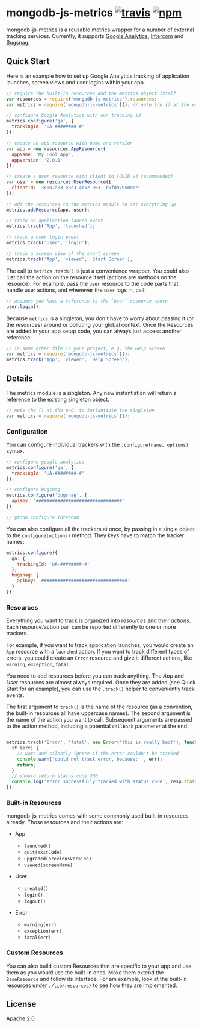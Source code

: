 # mongodb-js-metrics [![travis][travis_img]][travis_url] [![npm][npm_img]][npm_url]

mongodb-js-metrics is a reusable metrics wrapper for a number of external
tracking services. Currently, it supports [Google Analytics][ga], [Intercom][intercom]
and [Bugsnag][bugsnag].

## Quick Start

Here is an example how to set up Google Analytics tracking of application
launches, screen views and user logins within your app.

```js
// require the built-in resources and the metrics object itself
var resources = require('mongodb-js-metrics').resources;
var metrics = require('mongodb-js-metrics')(); // note the () at the end

// configure Google Analytics with our tracking id
metrics.configure('ga', {
  trackingId: 'UA-########-#'
});

// create an app resource with name and version
var app = new resources.AppResource({
  appName: 'My Cool App',
  appVersion: '2.0.1'
});

// create a user resource with client id (UUID v4 recommended)
var user = new resources.UserResource({
  clientId: '3c007a83-e8c3-4b52-9631-b5fd97950dce'
});

// add the resources to the metrics module to set everything up
metrics.addResource(app, user);

// track an application launch event
metrics.track('App', 'launched');

// track a user login event
metrics.track('User', 'login');

// track a screen view of the start screen
metrics.track('App', 'viewed', 'Start Screen');
```

The call to `metrics.track()` is just a convenience wrapper. You could also
just call the action on the resource itself (actions are methods on the
resource). For example, pass the `user` resource to the code parts that
handle user actions, and whenever the user logs in, call:

```js
// assumes you have a reference to the `user` resource above
user.login();
```

Because `metrics` is a singleton, you don't have to worry about passing it
(or the resources) around or polluting your global context. Once the Resources
are added in your app setup code, you can always just access another reference:

```js
// in some other file in your project, e.g. the Help Screen
var metrics = require('mongodb-js-metrics')();
metrics.track('App', 'viewed', 'Help Screen');
```

## Details

The metrics module is a singleton. Any new instantiation will return a
reference to the existing singleton object.

```js
// note the () at the end, to instantiate the singleton
var metrics = require('mongodb-js-metrics')();
```

### Configuration

You can configure individual trackers with the `.configure(name, options)`
syntax.

```js
// configure google analytics
metrics.configure('ga', {
  trackingId: 'UA-########-#'
});

// configure Bugsnag
metrics.configure('bugsnag', {
  apiKey: '################################'      
});

// @todo configure intercom
```

You can also configure all the trackers at once, by passing in a single object
to the `configure(options)` method. They keys have to match the tracker names:

```js
metrics.configure({
  ga: {
    trackingId: 'UA-########-#'
  },
  bugsnag: {
    apiKey: '################################'  
  }
});
```


### Resources

Everything you want to track is organized into _resources_ and their _actions_.
Each resource/action pair can be reported differently to one or more trackers.

For example, if you want to track application launches, you would create an
`App` resource with a `launched` action. If you want to track different types
of errors, you could create an `Error` resource and give it different actions,
like `warning`, `exception`, `fatal`.


You need to add resources before you can track anything. The _App_ and _User_
resources are almost always required. Once they are added (see Quick Start for
an example), you can use the `.track()` helper to conveniently track events.

The first argument to `track()` is the name of the resource (as a convention,
the built-in resources all have uppercase names). The second argument is the
name of the action you want to call. Subsequent arguments are passed to the
action method, including a potential `callback` parameter at the end.

```js

metrics.track('Error', 'fatal', new Error('this is really bad!'), function(err, resp) {
  if (err) {
    // warn and silently ignore if the error couldn't be tracked
    console.warn('could not track error, because: ', err);
    return;
  }
  // should return status code 200
  console.log('error successfully tracked with status code', resp.statusCode);
});

```

### Built-in Resources

mongodb-js-metrics comes with some commonly used built-in resources already.
Those resources and their actions are:

- App
  - `launched()`
  - `quit(exitCode)`
  - `upgraded(previousVersion)`
  - `viewed(screenName)`

- User
  - `created()`
  - `login()`
  - `logout()`

- Error
  - `warning(err)`
  - `exception(err)`
  - `fatal(err)`


### Custom Resources

You can also build custom Resources that are specific to your app and use
them as you would use the built-in ones. Make them extend the `BaseResource`
and follow its interface. For am example, look at the built-in resources
under `./lib/resources/` to see how they are implemented.

## License

Apache 2.0

[travis_img]: https://img.shields.io/travis/mongodb-js/mongodb-js-metrics.svg
[travis_url]: https://travis-ci.org/mongodb-js/mongodb-js-metrics
[npm_img]: https://img.shields.io/npm/v/mongodb-js-metrics.svg
[npm_url]: https://npmjs.org/package/mongodb-js-metrics
[ga]: https://analytics.google.com
[intercom]: https://intercom.io
[bugsnag]: https://bugsnag.com
